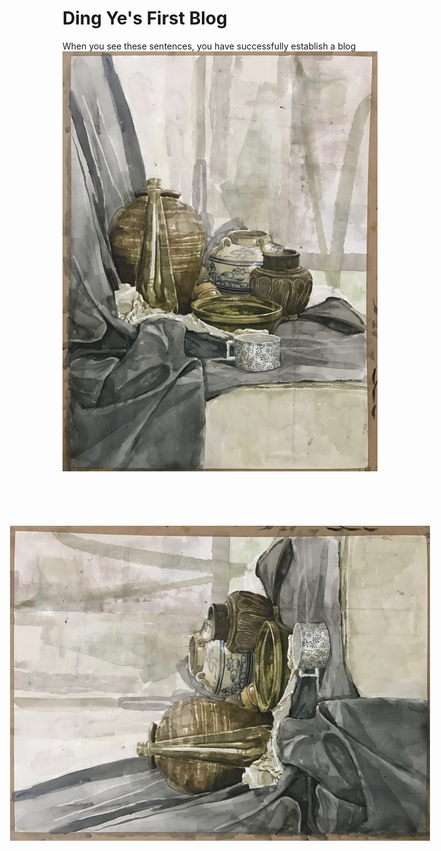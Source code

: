 Ding Ye's First Blog
==
When you see these sentences, you have successfully establish a blog<br>
![](https://github.com/harukoo/dactl/raw/master/images/20180813193645.jpg)
<img src="https://github.com/harukoo/dactl/raw/master/images/20180813193645.jpg" style=transform:rotate(270deg)>

